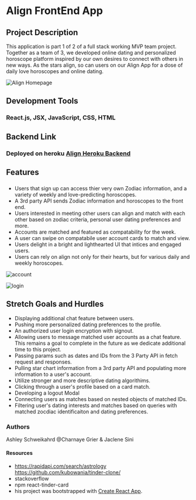 # Align FrontEnd App

## Project Description

This application is part 1 of 2 of a full stack working MVP team project. Together as a team of 3, we developed online dating and personalized horoscope platform inspired by our own desires to connect with others in new ways. As the stars align, so can users on our Align App for a dose of daily love horoscopes and online dating.

![Align Homepage](https://user-images.githubusercontent.com/97924485/171994333-e94adca5-aa10-4ac7-9aea-686d9371f34b.png)

## Development Tools
### React.js, JSX, JavaScript, CSS, HTML

## Backend Link
### Deployed on heroku [Align Heroku Backend](https://horoscopedatingapp-backend.herokuapp.com/users)

## Features
###
* Users that sign up can access thier very own Zodiac information, and a variety of weekly and love-predicting horoscopes.
* A 3rd party API sends Zodiac information and horoscopes to the front end.
* Users interested in meeting other users can align and match with each other based on zodiac criteria, personal user dating preferences and more.
* Accounts are matched and featured as compatability for the week.
* A user can swipe on compatabile user account cards to match and view.
* Users delight in a bright and lighthearted UI that intices and engaged users.
* Users can rely on align not only for their hearts, but for various daily and weekly horoscopes.

![account](https://user-images.githubusercontent.com/98440887/171994942-8b0f4235-e86c-466d-beb9-cd5de5b652d2.png)

![login](https://user-images.githubusercontent.com/98440887/171994952-3d93dc83-0555-4869-884e-21a08ae395d6.png)


 ## Stretch Goals and Hurdles
* Displaying additional chat feature between users.
* Pushing more personalized dating preferences to the profile.
* An authorized user login encryption with signout.
* Allowing users to message matched user accounts as a chat feature. This remains a goal to complete in the future as we dedicate additional time to this project.
* Passing params such as dates and IDs from the 3 Party API in fetch request and responses.
* Pulling star chart information from a 3rd party API and populating more information to a user's account.
* Utilize stronger and more descriptive dating algorithims.
* Clicking through a user's profile based on a card match.
* Developing a logout Modal
* Connecting users as matches based on nested objects of matched IDs.
* Filtering user's dating interests and matches based on queries with matched zocdiac identificaiton and dating preferences.

### Authors
Ashley Schweikahrd @Charnaye Grier & Jaclene Sini

#### Resources
####
* https://rapidapi.com/search/astrology
https://github.com/kubowania/tinder-clone/
* stackoverflow
* npm react-tinder-card
* his project was bootstrapped with [Create React App](https://github.com/facebook/create-react-app).



